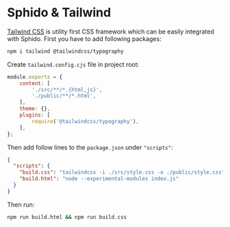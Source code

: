 # Sphido & Tailwind

[Tailwind CSS](https://tailwindcss.com/) is utility first CSS framework which can be easily integrated with Sphido. 
First you have to add following packages:

```bash
npm i tailwind @tailwindcss/typography  
```

Create `tailwind.config.cjs` file in project root:

```javascript
module.exports = {
	content: [
		'./src/**/*.{html,js}',
		'./public/**/*.html',
	],
	theme: {},
	plugins: [
		require('@tailwindcss/typography'),
	],
};
```

Then add follow lines to the `package.json` under `"scripts"`:

```json
{
  "scripts": {
    "build.css": "tailwindcss -i ./src/style.css -o ./public/style.css",
    "build.html": "node --experimental-modules index.js"
  }
}
```

Then run:

```bash
npm run build.html && npm run build.css
```
